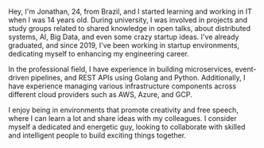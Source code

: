 Hey, I'm Jonathan, 24, from Brazil, and I started learning and working in IT when I was 14 years old. During university, I was involved in projects and study groups related to shared knowledge in open talks, about distributed systems, AI, Big Data, and even some crazy startup ideas. I've already graduated, and since 2019, I've been working in startup environments, dedicating myself to enhancing my engineering career.

In the professional field, I have experience in building microservices, event-driven pipelines, and REST APIs using Golang and Python. Additionally, I have experience managing various infrastructure components across different cloud providers such as AWS, Azure, and GCP.

I enjoy being in environments that promote creativity and free speech, where I can learn a lot and share ideas with my colleagues. I consider myself a dedicated and energetic guy, looking to collaborate with skilled and intelligent people to build exciting things together.
